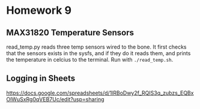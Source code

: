 # Homework 9

## MAX31820 Temperature Sensors

read_temp.py reads three temp sensors wired to the bone. It first checks that the sensors exists in the sysfs, and if they do it reads them, and prints the temperature in celcius to the terminal. Run with `./read_temp.sh`.

## Logging in Sheets

https://docs.google.com/spreadsheets/d/1lRBoDwy2f_RQIS3q_zubzs_EQBxOlWuSxRg0qVEB7Uc/edit?usp=sharing



